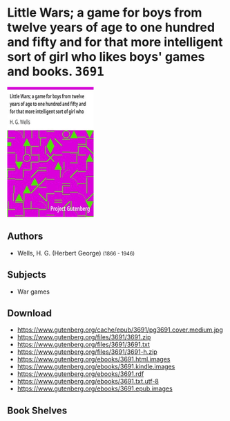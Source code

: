 # Little Wars; a game for boys from twelve years of age to one hundred and fifty and for that more intelligent sort of girl who likes boys' games and books. <kbd>3691</kbd>

![](./cover.medium.jpg "")

## Authors


 - Wells, H. G. (Herbert George) <small>(1866 - 1946)</small>

## Subjects


 - War games

## Download


 - https://www.gutenberg.org/cache/epub/3691/pg3691.cover.medium.jpg
 - https://www.gutenberg.org/files/3691/3691.zip
 - https://www.gutenberg.org/files/3691/3691.txt
 - https://www.gutenberg.org/files/3691/3691-h.zip
 - https://www.gutenberg.org/ebooks/3691.html.images
 - https://www.gutenberg.org/ebooks/3691.kindle.images
 - https://www.gutenberg.org/ebooks/3691.rdf
 - https://www.gutenberg.org/ebooks/3691.txt.utf-8
 - https://www.gutenberg.org/ebooks/3691.epub.images

## Book Shelves


